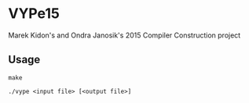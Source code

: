 # VYPe15
Marek Kidon's and Ondra Janosik's 2015 Compiler Construction project

## Usage
`make`

`./vype <input file> [<output file>]`

